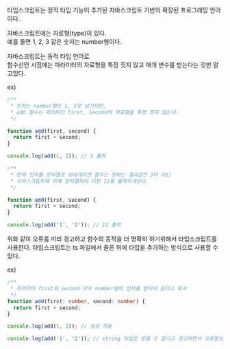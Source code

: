 타입스크립트는 정적 타입 기능이 추가된 자바스크립트 기반의 확장된 프로그래밍 언어이다.

자바스크립트에는 자료형(type)이 있다.<br />
예를 들면 1, 2, 3 같은 숫자는 number형이다.

자바스크립트는 동적 타입 언어로 <br />
함수선언 시점에는 파라미터의 자료형을 특정 짓지 않고 매개 변수를 받는다는 것만 알고있다.

ex)

```javascript
/**
 * 인자는 number형인 1, 2로 넘기지만,
 * add 함수는 파라미터 first, second의 자료형을 특정 짓지 않는다.
 */

function add(first, second) {
  return first + second;
}

console.log(add(1, 2)); // 3 출력
```

```javascript
/**
 * 만약 인자를 문자열로 보내게되면 함수는 원하는 결과값인 3이 아닌
 * 자바스크립트에 의해 문자열끼리 더한 12를 출력하게된다.
 */

function add(first, second) {
  return first + second;
}

console.log(add('1', '2')); // 12 출력
```

위와 같이 오류를 미리 경고하고 함수의 동작을 더 명확히 하기위해서 타입스크립트를 사용한다.
타입스크립트는 ts 파일에서 콜론 뒤에 타입을 추가하는 방식으로 사용할 수 있다.

ex)

```typescript
/**
 * 파라미터 first와 second 모두 number형의 인자를 받아야 된다고 표시
 */
function add(first: number, second: number) {
  return first + second;
}

console.log(add(1, 2)); // 정상 작동

console.log(add('1', '2')); // string 타입은 받을 수 없다고 경고하면서 오류발생
```
